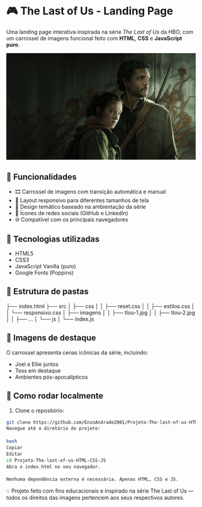 # 🎮 The Last of Us - Landing Page

Uma landing page interativa inspirada na série *The Last of Us* da HBO, com um carrossel de imagens funcional feito com **HTML**, **CSS** e **JavaScript puro**.

![Preview da Página](./src/imagens/tlou-1.jpg)

## 🚀 Funcionalidades

- 🎞️ Carrossel de imagens com transição automática e manual  
- 📱 Layout responsivo para diferentes tamanhos de tela  
- 🧠 Design temático baseado na ambientação da série  
- 🔗 Ícones de redes sociais (GitHub e LinkedIn)  
- 🌐 Compatível com os principais navegadores  

## 🧰 Tecnologias utilizadas

- HTML5  
- CSS3  
- JavaScript Vanilla (puro)  
- Google Fonts (Poppins)  

## 📂 Estrutura de pastas

├── index.html ├── src │ ├── css │ │ ├── reset.css │ │ ├── estilos.css │ │ └── responsivo.css │ ├── imagens │ │ ├── tlou-1.jpg │ │ ├── tlou-2.jpg │ │ ├── ... │ └── js │ └── index.js


## 📸 Imagens de destaque

O carrossel apresenta cenas icônicas da série, incluindo:

- Joel e Ellie juntos  
- Tess em destaque  
- Ambientes pós-apocalípticos  

## 🧪 Como rodar localmente

1. Clone o repositório:


```bash
git clone https://github.com/EnzoAndrade2001/Projeto-The-last-of-us-HTML-CSS-JS.git
Navegue até o diretório do projeto:

bash
Copiar
Editar
cd Projeto-The-last-of-us-HTML-CSS-JS
Abra o index.html no seu navegador.

Nenhuma dependência externa é necessária. Apenas HTML, CSS e JS.

```
💡 Projeto feito com fins educacionais e inspirado na série The Last of Us — todos os direitos das imagens pertencem aos seus respectivos autores.
